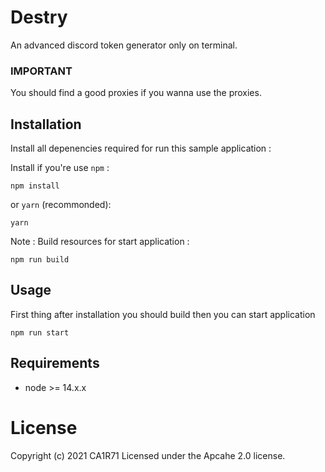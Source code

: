 # Destry

An advanced discord token generator only on terminal.

### IMPORTANT
You should find a good proxies if you wanna use the proxies.

## Installation

Install all depenencies required for run this sample application :

Install if you're use `npm` :

```
npm install
```

or `yarn` (recommonded):

```
yarn
```

Note : Build resources for start application :

```
npm run build
```

## Usage

First thing after installation you should build then you can start application

```
npm run start
```

## Requirements

- node >= 14.x.x

# License

Copyright (c) 2021 CA1R71 Licensed under the Apcahe 2.0 license.
